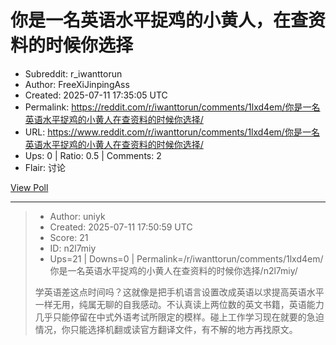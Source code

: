 # 你是一名英语水平捉鸡的小黄人，在查资料的时候你选择

- Subreddit: r_iwanttorun
- Author: FreeXiJinpingAss
- Created: 2025-07-11 17:35:05 UTC
- Permalink: https://reddit.com/r/iwanttorun/comments/1lxd4em/你是一名英语水平捉鸡的小黄人在查资料的时候你选择/
- URL: https://www.reddit.com/r/iwanttorun/comments/1lxd4em/你是一名英语水平捉鸡的小黄人在查资料的时候你选择/
- Ups: 0 | Ratio: 0.5 | Comments: 2
- Flair: 讨论


[View Poll](https://www.reddit.com/poll/1lxd4em)


---

> - Author: uniyk
> - Created: 2025-07-11 17:50:59 UTC
> - Score: 21
> - ID: n2l7miy
> - Ups=21 | Downs=0 | Permalink=/r/iwanttorun/comments/1lxd4em/你是一名英语水平捉鸡的小黄人在查资料的时候你选择/n2l7miy/
>
> 学英语差这点时间吗？这就像是把手机语言设置改成英语以求提高英语水平一样无用，纯属无聊的自我感动。不认真读上两位数的英文书籍，英语能力几乎只能停留在中式外语考试所限定的模样。碰上工作学习现在就要的急迫情况，你只能选择机翻或读官方翻译文件，有不解的地方再找原文。
